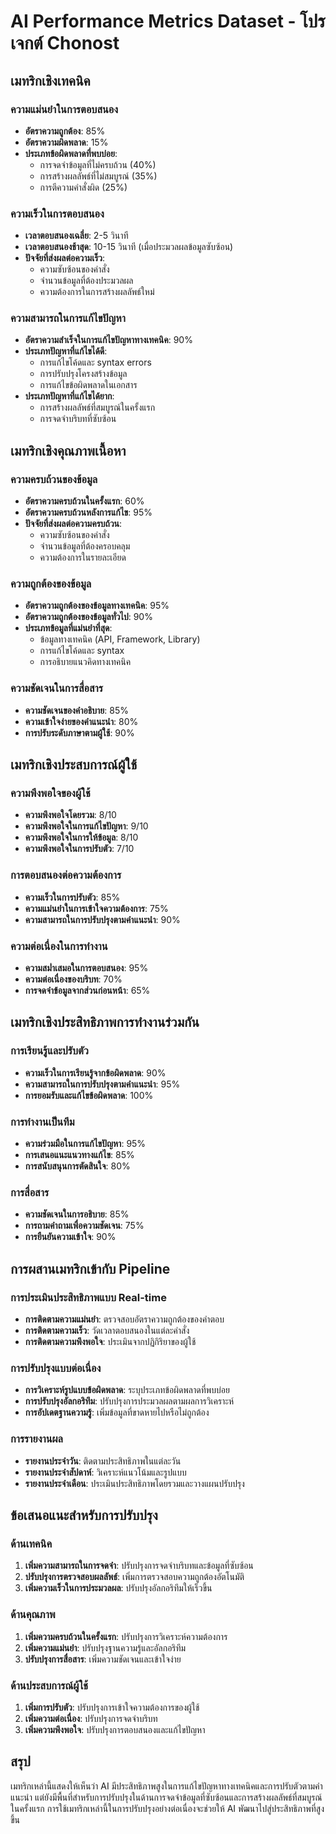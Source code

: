 # AI Performance Metrics Dataset - โปรเจกต์ Chonost

## เมทริกเชิงเทคนิค

### ความแม่นยำในการตอบสนอง
- **อัตราความถูกต้อง**: 85%
- **อัตราความผิดพลาด**: 15%
- **ประเภทข้อผิดพลาดที่พบบ่อย**:
  - การจดจำข้อมูลที่ไม่ครบถ้วน (40%)
  - การสร้างผลลัพธ์ที่ไม่สมบูรณ์ (35%)
  - การตีความคำสั่งผิด (25%)

### ความเร็วในการตอบสนอง
- **เวลาตอบสนองเฉลี่ย**: 2-5 วินาที
- **เวลาตอบสนองช้าสุด**: 10-15 วินาที (เมื่อประมวลผลข้อมูลซับซ้อน)
- **ปัจจัยที่ส่งผลต่อความเร็ว**:
  - ความซับซ้อนของคำสั่ง
  - จำนวนข้อมูลที่ต้องประมวลผล
  - ความต้องการในการสร้างผลลัพธ์ใหม่

### ความสามารถในการแก้ไขปัญหา
- **อัตราความสำเร็จในการแก้ไขปัญหาทางเทคนิค**: 90%
- **ประเภทปัญหาที่แก้ไขได้ดี**:
  - การแก้ไขโค้ดและ syntax errors
  - การปรับปรุงโครงสร้างข้อมูล
  - การแก้ไขข้อผิดพลาดในเอกสาร
- **ประเภทปัญหาที่แก้ไขได้ยาก**:
  - การสร้างผลลัพธ์ที่สมบูรณ์ในครั้งแรก
  - การจดจำบริบทที่ซับซ้อน

## เมทริกเชิงคุณภาพเนื้อหา

### ความครบถ้วนของข้อมูล
- **อัตราความครบถ้วนในครั้งแรก**: 60%
- **อัตราความครบถ้วนหลังการแก้ไข**: 95%
- **ปัจจัยที่ส่งผลต่อความครบถ้วน**:
  - ความซับซ้อนของคำสั่ง
  - จำนวนข้อมูลที่ต้องครอบคลุม
  - ความต้องการในรายละเอียด

### ความถูกต้องของข้อมูล
- **อัตราความถูกต้องของข้อมูลทางเทคนิค**: 95%
- **อัตราความถูกต้องของข้อมูลทั่วไป**: 90%
- **ประเภทข้อมูลที่แม่นยำที่สุด**:
  - ข้อมูลทางเทคนิค (API, Framework, Library)
  - การแก้ไขโค้ดและ syntax
  - การอธิบายแนวคิดทางเทคนิค

### ความชัดเจนในการสื่อสาร
- **ความชัดเจนของคำอธิบาย**: 85%
- **ความเข้าใจง่ายของคำแนะนำ**: 80%
- **การปรับระดับภาษาตามผู้ใช้**: 90%

## เมทริกเชิงประสบการณ์ผู้ใช้

### ความพึงพอใจของผู้ใช้
- **ความพึงพอใจโดยรวม**: 8/10
- **ความพึงพอใจในการแก้ไขปัญหา**: 9/10
- **ความพึงพอใจในการให้ข้อมูล**: 8/10
- **ความพึงพอใจในการปรับตัว**: 7/10

### การตอบสนองต่อความต้องการ
- **ความเร็วในการปรับตัว**: 85%
- **ความแม่นยำในการเข้าใจความต้องการ**: 75%
- **ความสามารถในการปรับปรุงตามคำแนะนำ**: 90%

### ความต่อเนื่องในการทำงาน
- **ความสม่ำเสมอในการตอบสนอง**: 95%
- **ความต่อเนื่องของบริบท**: 70%
- **การจดจำข้อมูลจากส่วนก่อนหน้า**: 65%

## เมทริกเชิงประสิทธิภาพการทำงานร่วมกัน

### การเรียนรู้และปรับตัว
- **ความเร็วในการเรียนรู้จากข้อผิดพลาด**: 90%
- **ความสามารถในการปรับปรุงตามคำแนะนำ**: 95%
- **การยอมรับและแก้ไขข้อผิดพลาด**: 100%

### การทำงานเป็นทีม
- **ความร่วมมือในการแก้ไขปัญหา**: 95%
- **การเสนอแนะแนวทางแก้ไข**: 85%
- **การสนับสนุนการตัดสินใจ**: 80%

### การสื่อสาร
- **ความชัดเจนในการอธิบาย**: 85%
- **การถามคำถามเพื่อความชัดเจน**: 75%
- **การยืนยันความเข้าใจ**: 90%

## การผสานเมทริกเข้ากับ Pipeline

### การประเมินประสิทธิภาพแบบ Real-time
- **การติดตามความแม่นยำ**: ตรวจสอบอัตราความถูกต้องของคำตอบ
- **การติดตามความเร็ว**: วัดเวลาตอบสนองในแต่ละคำสั่ง
- **การติดตามความพึงพอใจ**: ประเมินจากปฏิกิริยาของผู้ใช้

### การปรับปรุงแบบต่อเนื่อง
- **การวิเคราะห์รูปแบบข้อผิดพลาด**: ระบุประเภทข้อผิดพลาดที่พบบ่อย
- **การปรับปรุงอัลกอริทึม**: ปรับปรุงการประมวลผลตามผลการวิเคราะห์
- **การอัปเดตฐานความรู้**: เพิ่มข้อมูลที่ขาดหายไปหรือไม่ถูกต้อง

### การรายงานผล
- **รายงานประจำวัน**: ติดตามประสิทธิภาพในแต่ละวัน
- **รายงานประจำสัปดาห์**: วิเคราะห์แนวโน้มและรูปแบบ
- **รายงานประจำเดือน**: ประเมินประสิทธิภาพโดยรวมและวางแผนปรับปรุง

## ข้อเสนอแนะสำหรับการปรับปรุง

### ด้านเทคนิค
1. **เพิ่มความสามารถในการจดจำ**: ปรับปรุงการจดจำบริบทและข้อมูลที่ซับซ้อน
2. **ปรับปรุงการตรวจสอบผลลัพธ์**: เพิ่มการตรวจสอบความถูกต้องอัตโนมัติ
3. **เพิ่มความเร็วในการประมวลผล**: ปรับปรุงอัลกอริทึมให้เร็วขึ้น

### ด้านคุณภาพ
1. **เพิ่มความครบถ้วนในครั้งแรก**: ปรับปรุงการวิเคราะห์ความต้องการ
2. **เพิ่มความแม่นยำ**: ปรับปรุงฐานความรู้และอัลกอริทึม
3. **ปรับปรุงการสื่อสาร**: เพิ่มความชัดเจนและเข้าใจง่าย

### ด้านประสบการณ์ผู้ใช้
1. **เพิ่มการปรับตัว**: ปรับปรุงการเข้าใจความต้องการของผู้ใช้
2. **เพิ่มความต่อเนื่อง**: ปรับปรุงการจดจำบริบท
3. **เพิ่มความพึงพอใจ**: ปรับปรุงการตอบสนองและแก้ไขปัญหา

## สรุป

เมทริกเหล่านี้แสดงให้เห็นว่า AI มีประสิทธิภาพสูงในการแก้ไขปัญหาทางเทคนิคและการปรับตัวตามคำแนะนำ แต่ยังมีพื้นที่สำหรับการปรับปรุงในด้านการจดจำข้อมูลที่ซับซ้อนและการสร้างผลลัพธ์ที่สมบูรณ์ในครั้งแรก การใช้เมทริกเหล่านี้ในการปรับปรุงอย่างต่อเนื่องจะช่วยให้ AI พัฒนาไปสู่ประสิทธิภาพที่สูงขึ้น
